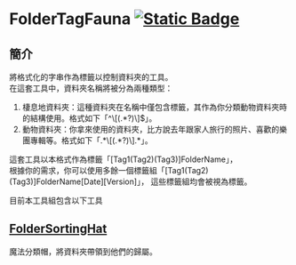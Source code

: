 # FolderTagFauna [![Static Badge](https://img.shields.io/badge/lang-en-red)](https://github.com/Max46656/FolderTagFauna/blob/main/README.md)

## 簡介

將格式化的字串作為標籤以控制資料夾的工具。  
在這套工具中，資料夾名稱將被分為兩種類型：

1. 棲息地資料夾：這種資料夾在名稱中僅包含標籤，其作為你分類動物資料夾時的結構使用。格式如下「^\\[(.*?)\\]$」。
2. 動物資料夾：你拿來使用的資料夾，比方說去年跟家人旅行的照片、喜歡的樂團專輯等。格式如下「.\*\\[(.*?)\\].\*」。

這套工具以本格式作為標籤「\[Tag1(Tag2)(Tag3)]FolderName」，  
根據你的需求，你可以使用多餘一個標籤組「\[Tag1(Tag2)(Tag3)]FolderName\[Date][Version]」，
這些標籤組均會被視為標籤。

目前本工具組包含以下工具

## [FolderSortingHat](https://github.com/Max46656/FolderTagFauna/blob/main/FolderSortingHat/README.zh-Hant.md)

魔法分類帽，將資料夾帶領到他們的歸屬。
